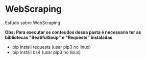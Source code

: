# WebScraping
 Estudo sobre WebScraping

**Obs: Para executar os conteudos dessa pasta é necessario ter as bibliotecas "BeatifulSoup" e "Requests" instaladas**
* pip install requests (usar pip3 no linux)
* pip install bs4 (usar pip3 no lixux)
